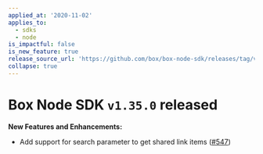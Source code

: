 ```yaml
---
applied_at: '2020-11-02'
applies_to:
  - sdks
  - node
is_impactful: false
is_new_feature: true
release_source_url: 'https://github.com/box/box-node-sdk/releases/tag/v1.35.0'
collapse: true
---
```


# Box Node SDK `v1.35.0` released

**New Features and Enhancements:**

- Add support for search parameter to get shared link items ([#547][1])

[1]: https://github.com/box/box-node-sdk/issues/547
